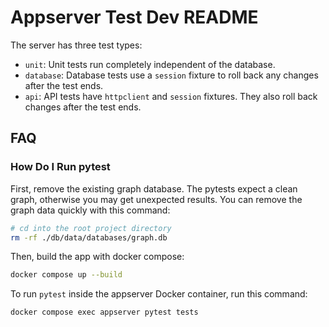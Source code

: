 # Appserver Test Dev README

The server has three test types:

-   `unit`: Unit tests run completely independent of the database.
-   `database`: Database tests use a `session` fixture to roll back any changes
    after the test ends.
-   `api`: API tests have `httpclient` and `session` fixtures. They also roll back
    changes after the test ends.

## FAQ

### How Do I Run pytest

First, remove the existing graph database. The pytests expect a clean graph, otherwise you may get unexpected results. You can remove the graph data quickly with this command:

```bash
# cd into the root project directory
rm -rf ./db/data/databases/graph.db
```

Then, build the app with docker compose:

```bash
docker compose up --build
```

To run `pytest` inside the appserver Docker container, run this command:

```bash
docker compose exec appserver pytest tests
```
